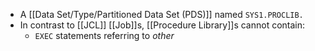 - A [[Data Set/Type/Partitioned Data Set (PDS)]] named `SYS1.PROCLIB.`
- In contrast to [[JCL]] [[Job]]s, [[Procedure Library]]s cannot contain:
	- `EXEC` statements referring to _other_